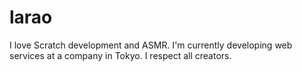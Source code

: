 # larao
I love Scratch development and ASMR.
I'm currently developing web services at a company in Tokyo.
I respect all creators.
